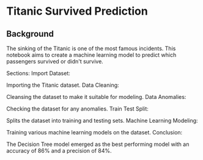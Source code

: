 # Titanic Survived Prediction
## Background
The sinking of the Titanic is one of the most famous incidents. This notebook aims to create a machine learning model to predict which passengers survived or didn't survive.

Sections:
Import Dataset:

Importing the Titanic dataset.
Data Cleaning:

Cleansing the dataset to make it suitable for modeling.
Data Anomalies:

Checking the dataset for any anomalies.
Train Test Split:

Splits the dataset into training and testing sets.
Machine Learning Modeling:

Training various machine learning models on the dataset.
Conclusion:

The Decision Tree model emerged as the best performing model with an accuracy of 86% and a precision of 84%.
